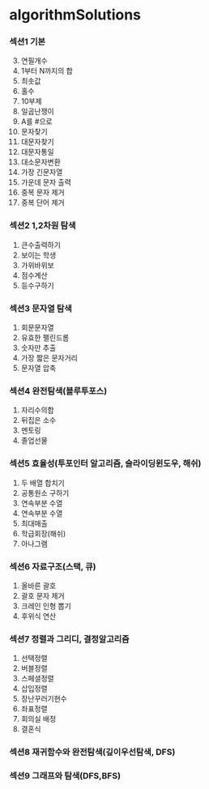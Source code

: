 # algorithmSolutions

### 섹션1 기본

3. 연필개수
4. 1부터 N까지의 합
5. 최솟값
6. 홀수
7. 10부제
8. 일곱난쟁이
9. A를 #으로
10. 문자찾기
11. 대문자찾기
12. 대문자통일
13. 대소문자변환
14. 가장 긴문자열
15. 가운데 문자 출력
16. 중복 문자 제거
17. 중복 단어 제거

### 섹션2 1,2차원 탐색

1. 큰수출력하기
2. 보이는 학생
3. 가위바위보
4. 점수계산
5. 등수구하기

### 섹션3 문자열 탐색

1. 회문문자열
2. 유효한 팰린드롬
3. 숫자만 추출
4. 가장 짧은 문자거리
5. 문자열 압축

### 섹션4 완전탐색(블루투포스)

1. 자리수의합
2. 뒤집은 소수
3. 멘토링
4. 졸업선물

### 섹션5 효율성(투포인터 알고리즘, 슬라이딩윈도우, 해쉬)

1. 두 배열 합치기
2. 공통원소 구하기
3. 연속부분 수열
4. 연속부분 수열
5. 최대매출
6. 학급회장(해쉬)
7. 아나그램

### 섹션6 자료구조(스택, 큐)

1. 올바른 괄호
2. 괄호 문자 제거
3. 크레인 인형 뽑기
4. 후위식 연산

### 섹션7 정렬과 그리디, 결정알고리즘

1. 선택정렬
2. 버블정렬
3. 스페셜정렬
4. 삽입정렬
5. 장난꾸러기현수
6. 좌표정렬
7. 회의실 배정
8. 결혼식

### 섹션8 재귀함수와 완전탐색(깊이우선탐색, DFS)

### 섹션9 그래프와 탐색(DFS,BFS)
